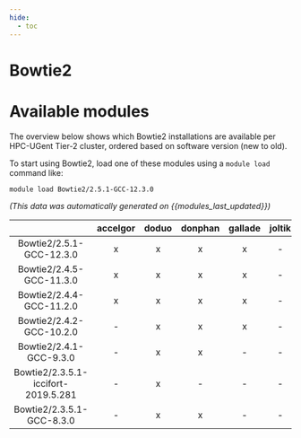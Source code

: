 ```yaml
---
hide:
  - toc
---
```


Bowtie2
=======

# Available modules


The overview below shows which Bowtie2 installations are available per HPC-UGent Tier-2 cluster, ordered based on software version (new to old).

To start using Bowtie2, load one of these modules using a `module load` command like:

```shell
module load Bowtie2/2.5.1-GCC-12.3.0
```

*(This data was automatically generated on {{modules_last_updated}})*  

| |accelgor|doduo|donphan|gallade|joltik|shinx|skitty|
| :---: | :---: | :---: | :---: | :---: | :---: | :---: | :---: |
|Bowtie2/2.5.1-GCC-12.3.0|x|x|x|x|-|x|x|
|Bowtie2/2.4.5-GCC-11.3.0|x|x|x|x|-|-|-|
|Bowtie2/2.4.4-GCC-11.2.0|x|x|x|x|-|-|-|
|Bowtie2/2.4.2-GCC-10.2.0|-|x|x|x|-|-|-|
|Bowtie2/2.4.1-GCC-9.3.0|-|x|x|-|-|-|-|
|Bowtie2/2.3.5.1-iccifort-2019.5.281|-|x|-|-|-|-|-|
|Bowtie2/2.3.5.1-GCC-8.3.0|-|x|x|-|-|-|-|
